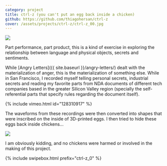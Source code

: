 ```yaml
---
category: project
title: ctrl-z (you can't put an egg back inside a chicken)
github: https://github.com/thiagohersan/ctrl-z
cover: /assets/projects/ctrl-z/ctrl-z_00.jpg
---
```

![](/assets/projects/ctrl-z/ctrl-z_02.jpg)

Part performance, part product, this is a kind of exercise in exploring the relationship between language and physical objects, secrets and sentiments.

While [Angry Letters]({{ site.baseurl }}/angry-letters/) dealt with the materialization of anger, this is the materialization of something else. While in San Francisco, I recorded myself telling personal secrets, industrial secrets and reading my favorite parts from NDA documents of different tech companies based in the greater Silicon Valley region (specially the self-referential parts that specify rules regarding the document itself).

{% include vimeo.html id="128310917" %}

The waveforms from these recordings were then converted into shapes that were inscribed on the inside of 3D-printed eggs. I then tried to hide these eggs back inside chickens...

![](/assets/projects/ctrl-z/ctrl-z_egg.jpg)

I am obviously kidding, and no chickens were harmed or involved in the making of this project.

{% include swipebox.html prefix="ctrl-z_0" %}
